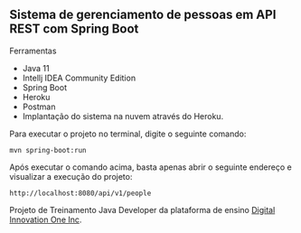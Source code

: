 ## Sistema de gerenciamento de pessoas em API REST com Spring Boot

Ferramentas

* Java 11
* Intellj IDEA Community Edition
* Spring Boot
* Heroku  
* Postman
* Implantação do sistema na nuvem através do Heroku.

Para executar o projeto no terminal, digite o seguinte comando:

```shell script
mvn spring-boot:run 
```

Após executar o comando acima, basta apenas abrir o seguinte endereço e visualizar a execução do projeto:

```
http://localhost:8080/api/v1/people
```
Projeto de Treinamento Java Developer da plataforma de ensino [Digital Innovation One Inc](https://digitalinnovation.one/).
